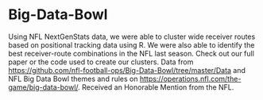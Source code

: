 ﻿# Big-Data-Bowl
Using NFL NextGenStats data, we were able to cluster wide receiver routes based on positional tracking data using R. We were also able to identify the best receiver-route combinations in the NFL last season. Check out our full paper or the code used to create our clusters. Data from https://github.com/nfl-football-ops/Big-Data-Bowl/tree/master/Data and NFL Big Data Bowl themes and rules on https://operations.nfl.com/the-game/big-data-bowl/. Received an Honorable Mention from the NFL.
